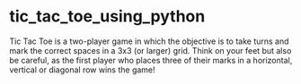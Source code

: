 # tic_tac_toe_using_python
Tic Tac Toe is a two-player game in which the objective is to take turns and mark the correct spaces in a 3x3 (or larger) grid. Think on your feet but also be careful, as the first player who places three of their marks in a horizontal, vertical or diagonal row wins the game! 
